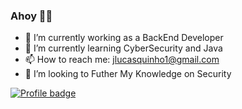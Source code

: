### Ahoy 🏴‍☠️

- 🔭 I’m currently working as a BackEnd Developer
- 🌱 I’m currently learning CyberSecurity and Java
- 📫 How to reach me: jlucasquinho1@gmail.com
- 👯 I’m looking to Futher My Knowledge on Security

[![Profile badge](https://www.codewars.com/users/JoseLucasQ/badges/large)](https://www.codewars.com/users/JoseLucasQ)


<!--![LeetCode Stats](https://leetcard.jacoblin.cool/JoseLucasQ?theme=dark&font=Roboto%20Mono)-->


<!--
**JoseLucasQ/JoseLucasQ** is a ✨ _special_ ✨ repository because its `README.md` (this file) appears on your GitHub profile.

Here are some ideas to get you started:

- 🔭 I’m currently working on ...
- 🌱 I’m currently learning ...
- 👯 I’m looking to collaborate on ...
- 🤔 I’m looking for help with ...
- 💬 Ask me about ...
- 📫 How to reach me: ...
- 😄 Pronouns: ...
- ⚡ Fun fact: ...
-->
